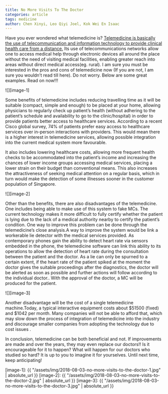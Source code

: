 ```yaml
---
title: No More Visits To The Doctor
categories: article
tags: medicine
author: Chen Xinyi, Leo Qiyi Joel, Kok Wei En Isaac
---
```


Have you ever wondered what telemedicine is? [Telemedicine is basically the use of telecommunication and information technology to provide clinical health care from a distance.](https://www.wikiwand.com/en/Telemedicine) Its use of telecommunications networks allow one to access medical help through electronic devices all around the place without the need of visiting medical facilities, enabling greater reach into areas without direct medical access(eg. rural). I am sure you must be interested in the pros and cons of telemedicine now (If you are not, I am sure you wouldn’t read till here). Do not worry. Below are some great examples. Read on now!!!

![][image-1]

Some benefits of telemedicine includes reducing travelling time as it will be suitable (compact, simple and enough) to be placed at your home, allowing physicians to regularly check up patient’s health (without adhering to the patient’s schedule and availability to go to the clinic/hospital) in order to provide patients better access to healthcare services. According to a recent Cisco global survey, 74% of patients prefer easy access to healthcare services over in-person interactions with providers. This would mean there is a higher interest in telemedicine services, allowing possible integration into the current medical system more favourable.

It also includes lowering healthcare costs, allowing more frequent health checks to be accommodated into the patient’s income and increasing the chances of lower income groups accessing medical services, placing a lower strain on their budget than conventional means. This also increases the attractiveness of seeking medical attention on a regular basis, which in turn would make the detection of some illnesses sooner in the customer population of Singapore.  

![][image-2]

Other than the benefits, there are also disadvantages of the telemedicine. One includes being able to make use of this system to fake MCs. The current technology makes it more difficult to fully certify whether the patient is lying due to the lack of a medical authority nearby to certify the patient’s condition. One way to improve this problem can be done through the telemedicine’s close analysis.A way to improve the system would be link a workerable lie detector with the medical services provided. As contemporary phones gain the ability to detect heart rate via sensors embedded in the phone, the telemedicine software can link this ability to its operations to allow the detection of heart rate during the consultation between the patient and the doctor. As a lie can only be spurned to a certain extent, if the heart rate of the patient spiked at the moment the doctor gives the suitable proceedings after the diagnostics, the doctor will be alerted as soon as possible and further actions will follow according to the individual doctor..  With the approval of the doctor, a MC will be produced for the patient.

![][image-3]

Another disadvantage will be the cost of a single telemedicine machine.Today, a typical interactive equipment costs about $51500 (fixed) and $1042 per month. Many companies will not be able to afford that, which may slow down the process of integration of telemedicine into the industry and discourage smaller companies from adopting the technology due to cost issues .


In conclusion, telemedicine can be both beneficial and not. If improvements are made and over the years, they may even replace our doctors!! Is it encourageable for it to happen? What will happen for our doctors who studied so hard? It is up to you to imagine it for yourselves. Until next time, keep anticipating!


[image-1]: {{ "/assets/img/2018-08-03-no-more-visits-to-the-doctor-1.jpg" | absolute_url }}
[image-2]: {{ "/assets/img/2018-08-03-no-more-visits-to-the-doctor-2.jpg" | absolute_url }}
[image-3]: {{ "/assets/img/2018-08-03-no-more-visits-to-the-doctor-3.jpg" | absolute_url }}
